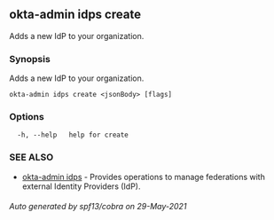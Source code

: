 ## okta-admin idps create

Adds a new IdP to your organization.

### Synopsis

Adds a new IdP to your organization.

```
okta-admin idps create <jsonBody> [flags]
```

### Options

```
  -h, --help   help for create
```

### SEE ALSO

* [okta-admin idps](okta-admin_idps.md)	 - Provides operations to manage federations with external Identity Providers (IdP).

###### Auto generated by spf13/cobra on 29-May-2021
